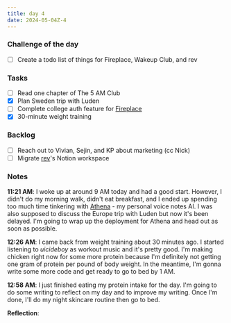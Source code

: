```yaml
---
title: day 4
date: 2024-05-04Z-4
---
```


### Challenge of the day

- [ ] Create a todo list of things for Fireplace, Wakeup Club, and rev

### Tasks

- [ ] Read one chapter of The 5 AM Club
- [x] Plan Sweden trip with Luden
- [ ] Complete college auth feature for [Fireplace](https://makefireplace.com)
- [x] 30-minute weight training

### Backlog

- [ ] Reach out to Vivian, Sejin, and KP about marketing (cc Nick)
- [ ] Migrate [rev](https://rev.school)'s Notion workspace

### Notes

**11:21 AM**: I woke up at around 9 AM today and had a good start. However, I didn't do my morning walk, didn't eat breakfast, and I ended up spending too much time tinkering with [Athena](https://alnln.com) - my personal voice notes AI. I was also supposed to discuss the Europe trip with Luden but now it's been delayed. I'm going to wrap up the deployment for Athena and head out as soon as possible.

**12:26 AM**: I came back from weight training about 30 minutes ago. I started listening to $uicideboy$ as workout music and it's pretty good. I'm making chicken right now for some more protein because I'm definitely not getting one gram of protein per pound of body weight. In the meantime, I'm gonna write some more code and get ready to go to bed by 1 AM.

**12:58 AM**: I just finished eating my protein intake for the day. I'm going to do some writing to reflect on my day and to improve my writing. Once I'm done, I'll do my night skincare routine then go to bed.

**Reflection**: